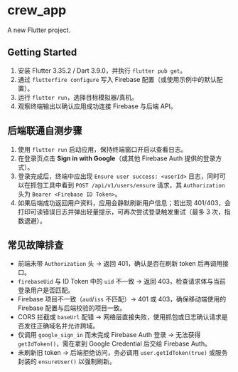 # crew_app

A new Flutter project.

## Getting Started

1. 安装 Flutter 3.35.2 / Dart 3.9.0，并执行 `flutter pub get`。
2. 通过 `flutterfire configure` 写入 Firebase 配置（或使用示例中的默认配置）。
3. 运行 `flutter run`，选择目标模拟器/真机。
4. 观察终端输出以确认应用成功连接 Firebase 与后端 API。

## 后端联通自测步骤

1. 使用 `flutter run` 启动应用，保持终端窗口开启以查看日志。
2. 在登录页点击 **Sign in with Google**（或其他 Firebase Auth 提供的登录方式）。
3. 登录完成后，终端中应出现 `Ensure user success: <userId>` 日志，同时可以在抓包工具中看到 `POST /api/v1/users/ensure` 请求，其 `Authorization` 头为 `Bearer <Firebase ID Token>`。
4. 如果后端成功返回用户资料，应用会静默刷新用户信息；若出现 401/403，会打印可读错误日志并弹出轻量提示，可再次尝试登录触发重试（最多 3 次，指数退避）。

## 常见故障排查

- 前端未带 `Authorization` 头 → 返回 401，确认是否在刷新 token 后再调用接口。
- `firebaseUid` 与 ID Token 中的 `uid` 不一致 → 返回 403，检查请求体与当前登录用户是否匹配。
- Firebase 项目不一致（`aud`/`iss` 不匹配）→ 401 或 403，确保移动端使用的 Firebase 配置与后端校验的项目一致。
- CORS 拦截或 `baseUrl` 配错 → 网络层直接失败，使用抓包或日志确认请求是否发往正确域名并允许跨域。
- 仅调用 `google_sign_in` 而未完成 Firebase Auth 登录 → 无法获得 `getIdToken()`，需在拿到 Google Credential 后交给 Firebase Auth。
- 未刷新旧 token → 后端拒绝访问，务必调用 `user.getIdToken(true)` 或服务封装的 `ensureUser()` 以强制刷新。

